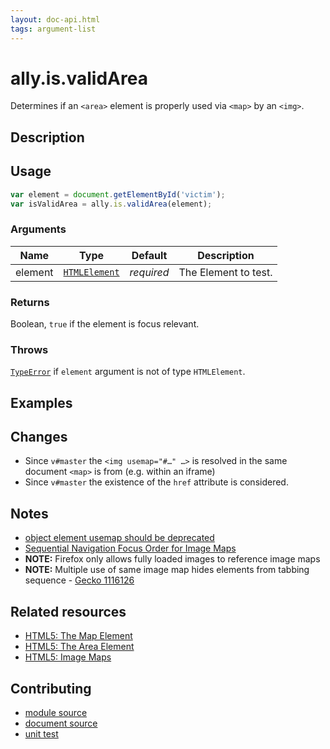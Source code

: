 ```yaml
---
layout: doc-api.html
tags: argument-list
---
```


# ally.is.validArea

Determines if an `<area>` element is properly used via `<map>` by an `<img>`.


## Description


## Usage

```js
var element = document.getElementById('victim');
var isValidArea = ally.is.validArea(element);
```

### Arguments

| Name | Type | Default | Description |
| ---- | ---- | ------- | ----------- |
| element | [`HTMLElement`](https://developer.mozilla.org/en/docs/Web/API/HTMLElement) | *required* | The Element to test. |

### Returns

Boolean, `true` if the element is focus relevant.

### Throws

[`TypeError`](https://developer.mozilla.org/en-US/docs/Web/JavaScript/Reference/Global_Objects/TypeError) if `element` argument is not of type `HTMLElement`.


## Examples


## Changes

* Since `v#master` the `<img usemap="#…" …>` is resolved in the same document `<map>` is from (e.g. within an iframe)
* Since `v#master` the existence of the `href` attribute is considered.


## Notes

* [object element usemap should be deprecated](https://www.w3.org/Bugs/Public/show_bug.cgi?id=27756)
* [Sequential Navigation Focus Order for Image Maps](https://www.w3.org/Bugs/Public/show_bug.cgi?id=27787)
* **NOTE:** Firefox only allows fully loaded images to reference image maps
* **NOTE:** Multiple use of same image map hides elements from tabbing sequence - [Gecko 1116126](https://bugzilla.mozilla.org/show_bug.cgi?id=1116126)


## Related resources

* [HTML5: The Map Element](http://www.w3.org/TR/html5/embedded-content-0.html#the-map-element)
* [HTML5: The Area Element](http://www.w3.org/TR/html5/embedded-content-0.html#the-area-element)
* [HTML5: Image Maps](http://www.w3.org/TR/html5/embedded-content-0.html#image-maps)


## Contributing

* [module source](https://github.com/medialize/ally.js/blob/master/src/is/valid-area.js)
* [document source](https://github.com/medialize/ally.js/blob/master/docs/api/is/valid-area.md)
* [unit test](https://github.com/medialize/ally.js/blob/master/test/unit/is.valid-area.test.js)

